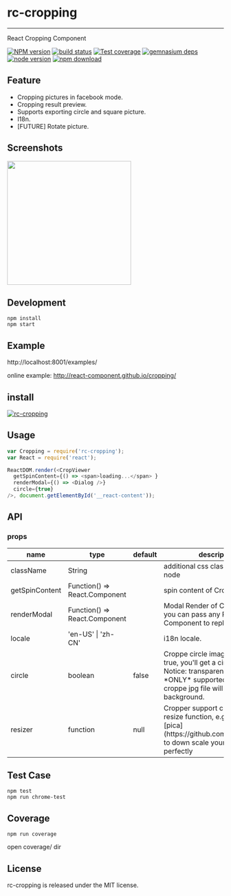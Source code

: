 # rc-cropping
---

React Cropping Component


[![NPM version][npm-image]][npm-url]
[![build status][travis-image]][travis-url]
[![Test coverage][coveralls-image]][coveralls-url]
[![gemnasium deps][gemnasium-image]][gemnasium-url]
[![node version][node-image]][node-url]
[![npm download][download-image]][download-url]

[npm-image]: http://img.shields.io/npm/v/rc-cropping.svg?style=flat-square
[npm-url]: http://npmjs.org/package/rc-cropping
[travis-image]: https://img.shields.io/travis/react-component/cropping.svg?style=flat-square
[travis-url]: https://travis-ci.org/react-component/cropping
[coveralls-image]: https://img.shields.io/coveralls/react-component/cropping.svg?style=flat-square
[coveralls-url]: https://coveralls.io/r/react-component/cropping?branch=master
[gemnasium-image]: http://img.shields.io/gemnasium/react-component/cropping.svg?style=flat-square
[gemnasium-url]: https://gemnasium.com/react-component/cropping
[node-image]: https://img.shields.io/badge/node.js-%3E=_0.10-green.svg?style=flat-square
[node-url]: http://nodejs.org/download/
[download-image]: https://img.shields.io/npm/dm/rc-cropping.svg?style=flat-square
[download-url]: https://npmjs.org/package/rc-cropping

## Feature

* Cropping pictures in facebook mode.
* Cropping result preview.
* Supports exporting circle and square picture.
* I18n.
* [FUTURE] Rotate picture.

## Screenshots

<img src="https://zos.alipayobjects.com/rmsportal/vrydErgwuwLzNpQ.png" width="288"/>


## Development

```
npm install
npm start
```

## Example

http://localhost:8001/examples/


online example: http://react-component.github.io/cropping/

## install


[![rc-cropping](https://nodei.co/npm/rc-cropping.png)](https://npmjs.org/package/rc-cropping)


## Usage

```js
var Cropping = require('rc-cropping');
var React = require('react');

ReactDOM.render(<CropViewer
  getSpinContent={() => <span>loading...</span> }
  renderModal={() => <Dialog />}
  circle={true}
/>, document.getElementById('__react-content'));
```

## API

### props

<table class="table table-bordered table-striped">
    <thead>
    <tr>
        <th style="width: 100px;">name</th>
        <th style="width: 50px;">type</th>
        <th style="width: 50px;">default</th>
        <th>description</th>
    </tr>
    </thead>
    <tbody>
        <tr>
          <td>className</td>
          <td>String</td>
          <td></td>
          <td>additional css class of root dom node</td>
        </tr>
        <tr>
          <td>getSpinContent</td>
          <td>Function() => React.Component<any, any></td>
          <td></td>
          <td> spin content of Cropper</td>
        </tr>
        <tr>
          <td>renderModal</td>
          <td>Function() => React.Component<any, any></td>
          <td></td>
          <td> Modal Render of Component, you can pass any React Component to replace it.</td>
        </tr>
        <tr>
          <td>locale</td>
          <td>'en-US' | 'zh-CN'</td>
          <td></td>
          <td> i18n locale.</td>
        </tr>
        <tr>
          <td>circle</td>
          <td>boolean</td>
          <td>false</td>
          <td> Croppe circle image or not. If true, you'll get a circle picture. Notice: transparent background *ONLY* supported in png file, croppe jpg file will get white background. </td>
        </tr>
        <tr>
          <td>resizer</td>
          <td>function</td>
          <td>null</td>
          <td> Cropper support custom image resize function, e.g., you can use [pica](https://github.com/nodeca/pica) to down scale your picture more perfectly </td>
        </tr>
    </tbody>
</table>


## Test Case

```
npm test
npm run chrome-test
```

## Coverage

```
npm run coverage
```

open coverage/ dir

## License

rc-cropping is released under the MIT license.
